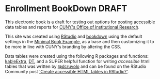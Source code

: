 # Enrollment BookDown DRAFT
 
This electronic book is a draft for testing out options for posting accessible data tables and reports for [CUNY's Office of Institutional Research](https://www.cuny.edu/about/administration/offices/oira/institutional/).  

This site was created using [RStudio](https://rstudio.com/) and [bookdown](https://bookdown.org/) using the default settings in the [Minimal Book Example](https://github.com/rstudio/bookdown-demo), as a base and then customizing it to be more in line with CUNY's branding by altering the CSS.  

Data tables were created using the following R packages and functions: [kableExtra](https://haozhu233.github.io/kableExtra/awesome_table_in_html.html), [DT](https://rstudio.github.io/DT/), and a SUPER helpful function for writing *accessible* html tables that was written by [\@dcruvolo](https://community.rstudio.com/u/dcruvolo) and can be found on the RStudio Community post ['Create accessible HTML tables in RStudio?'](https://community.rstudio.com/t/re-create-accessible-html-tables-in-rstudio/47173).
